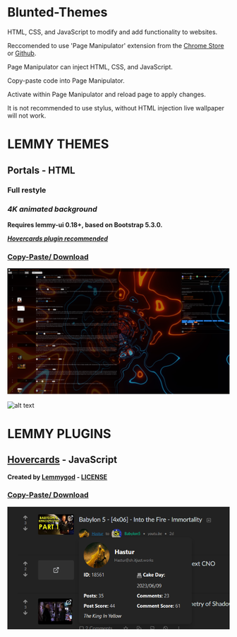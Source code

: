 # Blunted-Themes
HTML, CSS, and JavaScript to modify and add functionality to websites.

Reccomended to use 'Page Manipulator' extension from the [Chrome Store](https://chrome.google.com/webstore/detail/page-manipulator/mdhellggnoabbnnchkeniomkpghbekko) or [Github](https://github.com/Ruud14/Page-Manipulator).

Page Manipulator can inject HTML, CSS, and JavaScript.

Copy-paste code into Page Manipulator.

Activate within Page Manipulator and reload page to apply changes.

It is not recommended to use stylus, without HTML injection live wallpaper will not work.

# **LEMMY THEMES**

## Portals - HTML

### **Full restyle**

### ***4K animated background***

**Requires lemmy-ui 0.18+, based on Bootstrap 5.3.0.**

***[Hovercards plugin recommended](https://github.com/lemmygod/lemmy-hovercards)***

### **[Copy-Paste/ Download](https://github.com/bluntwizard/Blunted-Themes/blob/main/portals.html)**


![alt text](https://github.com/bluntwizard/Blunted-Themes/blob/main/portals001.png)


![alt text](https://github.com/bluntwizard/Blunted-Themes/blob/main/portals002.png)


# LEMMY PLUGINS

## [Hovercards](https://github.com/lemmygod/lemmy-hovercards) - JavaScript

**Created by [Lemmygod](https://github.com/lemmygod) - [LICENSE](https://github.com/lemmygod/lemmy-hovercards/blob/main/LICENSE)**

### **[Copy-Paste/ Download](https://github.com/lemmygod/lemmy-hovercards/blob/main/hovercards.user.js)**


![alt text](https://github.com/bluntwizard/Blunted-Themes/blob/main/07ad291d-7fe6-469c-b6c9-a939fb364944.png)
